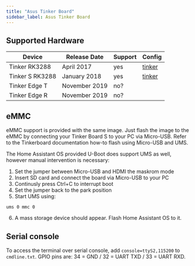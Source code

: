 ```yaml
---
title: "Asus Tinker Board"
sidebar_label: Asus Tinker Board
---
```


## Supported Hardware

| Device         | Release Date  | Support | Config   |
|----------------|---------------|---------|----------|
| Tinker RK3288  | April 2017    | yes     | [tinker](https://github.com/home-assistant/operating-system/tree/dev/buildroot-external/configs/tinker_defconfig) |
| Tinker S RK3288| January 2018  | yes     | [tinker](https://github.com/home-assistant/operating-system/tree/dev/buildroot-external/configs/tinker_defconfig) |
| Tinker Edge T  | November 2019 | no?     |          |
| Tinker Edge R  | November 2019 | no?     |          |

## eMMC

eMMC support is provided with the same image. Just flash the image to the eMMC by connecting your Tinker Board S to your PC via Micro-USB. Refer to the Tinkerboard documentation how-to flash using Micro-USB and UMS.

The Home Assistant OS provided U-Boot does support UMS as well,
however manual intervention is necessary:

 1. Set the jumper between Micro-USB and HDMI the maskrom mode
 2. Insert SD card and connect the board via Micro-USB to your PC
 3. Continusly press Ctrl+C to interrupt boot
 4. Set the jumper back to the park position
 5. Start UMS using:
```
ums 0 mmc 0
```
 6. A mass storage device should appear. Flash Home Assistant OS to it.

## Serial console

To access the terminal over serial console, add `console=ttyS2,115200` to `cmdline.txt`. GPIO pins are: 34 = GND / 32 = UART TXD / 33 = UART RXD.
